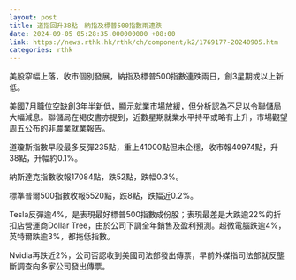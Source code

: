 ```yaml
---
layout: post
title: 道指回升38點　納指及標普500指數兩連跌
date: 2024-09-05 05:28:35.000000000 +08:00
link: https://news.rthk.hk/rthk/ch/component/k2/1769177-20240905.htm
categories: rthk
---
```


美股窄幅上落，收市個別發展，納指及標普500指數連跌兩日，創3星期或以上新低。

美國7月職位空缺創3年半新低，顯示就業市場放緩，但分析認為不足以令聯儲局大幅減息。聯儲局在褐皮書亦提到，近數星期就業水平持平或略有上升，市場觀望周五公布的非農業就業報告。

道瓊斯指數早段最多反彈235點，重上41000點但未企穩，收市報40974點，升38點，升幅約0.1%。

納斯達克指數收報17084點，跌52點，跌幅0.3%。

標準普爾500指數收報5520點，跌8點，跌幅近0.2%。

Tesla反彈逾4%，是表現最好標普500指數成份股；表現最差是大跌逾22%的折扣店營運商Dollar Tree，由於公司下調全年銷售及盈利預測。超微電腦跌逾4%，英特爾跌逾3%，都拖低指數。

Nvidia再跌近2%，公司否認收到美國司法部發出傳票，早前外媒指司法部就反壟斷調查向多家公司發出傳票。
